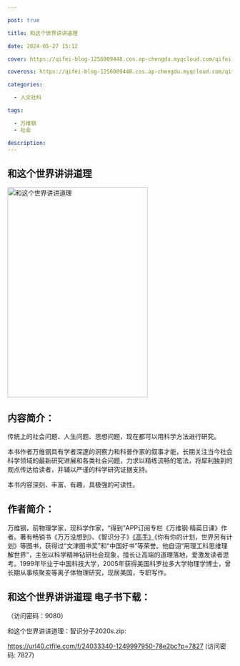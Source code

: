 ```yaml
---

post: true

title: 和这个世界讲讲道理

date: 2024-05-27 15:12

cover: https://qifei-blog-1256009448.cos.ap-chengdu.myqcloud.com/qifei-blog/6608120a9f345e8d03c88242.jpg

coveross: https://qifei-blog-1256009448.cos.ap-chengdu.myqcloud.com/qifei-blog/6608120a9f345e8d03c88242.jpg

categories:

  - 人文社科

tags:

  - 万维钢
  - 社会

description:
---
```


## 和这个世界讲讲道理
<img alt="和这个世界讲讲道理 " class="aligncenter loading" data-was-processed="true" decoding="async" fetchpriority="high" height="471" src="https://qifei-blog-1256009448.cos.ap-chengdu.myqcloud.com/qifei-blog/6608120a9f345e8d03c88242.jpg" style="cursor: zoom-in;" width="314"/>

## 内容简介：

传统上的社会问题、人生问题、思想问题，现在都可以用科学方法进行研究。

本书作者万维钢具有学者深邃的洞察力和科普作家的叙事才能，长期关注当今社会科学领域的最新研究进展和各类社会问题，力求以精练流畅的笔法，将犀利独到的观点传达给读者，并辅以严谨的科学研究证据支持。

本书内容深刻、丰富、有趣，具极强的可读性。

## 作者简介：

万维钢，前物理学家，现科学作家，“得到”APP订阅专栏《万维钢·精英日课》作者。著有畅销书《万万没想到》、《智识分子》<a href="https://www.huibooks.com/3139.html">《高手》</a>《你有你的计划，世界另有计划》等图书，获得过“文津图书奖”和“中国好书”等荣誉。他自诩“用理工科思维理解世界”，主张以科学精神钻研社会现象，擅长让高端的道理落地，爱激发读者思考。1999年毕业于中国科技大学，2005年获得美国科罗拉多大学物理学博士，曾长期从事核聚变等离子体物理研究，现居美国，专职写作。

## 和这个世界讲讲道理 电子书下载：

 （访问密码：9080）

和这个世界讲讲道理：智识分子2020s.zip: 

https://url40.ctfile.com/f/24033340-1249997950-78e2bc?p=7827 (访问密码: 7827)
